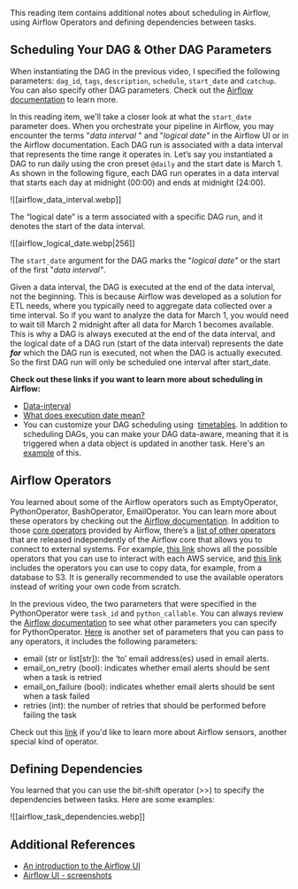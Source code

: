 This reading item contains additional notes about scheduling in Airflow, using Airflow Operators and defining dependencies between tasks.

## Scheduling Your DAG & Other DAG Parameters

When instantiating the DAG in the previous video, I specified the following parameters: `dag_id`, `tags`, `description`, `schedule`, `start_date` and `catchup`. You can also specify other DAG parameters. Check out the [Airflow documentation](https://airflow.apache.org/docs/apache-airflow/stable/_api/airflow/models/dag/index.html#airflow.models.dag.DAG) to learn more.

In this reading item, we'll take a closer look at what the `start_date` parameter does. When you orchestrate your pipeline in Airflow, you may encounter the terms "_data interval_ " and "_logical date"_ in the Airflow UI or in the Airflow documentation. Each DAG run is associated with a data interval that represents the time range it operates in. Let’s say you instantiated a DAG to run daily using the cron preset `@daily` and the start date is March 1. As shown in the following figure, each DAG run operates in a data interval that starts each day at midnight (00:00) and ends at midnight (24:00).

![[airflow_data_interval.webp]]

The “logical date” is a term associated with a specific DAG run, and it denotes the start of the data interval.

![[airflow_logical_date.webp|256]]

The `start_date` argument for the DAG marks the "_logical date"_ or the start of the first "_data interval"_. 

Given a data interval, the DAG is executed at the end of the data interval, not the beginning. This is because Airflow was developed as a solution for ETL needs, where you typically need to aggregate data collected over a time interval. So if you want to analyze the data for March 1, you would need to wait till March 2 midnight after all data for March 1 becomes available. This is why a DAG is always executed at the end of the data interval, and the logical date of a DAG run (start of the data interval) represents the date _**for**_ which the DAG run is executed, not when the DAG is actually executed. So the first DAG run will only be scheduled one interval after start_date.

**Check out these links if you want to learn more about scheduling in Airflow:**

- [Data-interval](https://airflow.apache.org/docs/apache-airflow/stable/core-concepts/dag-run.html#data-interval)
- [What does execution date mean?](https://airflow.apache.org/docs/apache-airflow/stable/faq.html#what-does-execution-date-mean) 
- You can customize your DAG scheduling using  [timetables](https://airflow.apache.org/docs/apache-airflow/stable/authoring-and-scheduling/timetable.html). In addition to scheduling DAGs, you can make your DAG data-aware, meaning that it is triggered when a data object is updated in another task. Here's an [example](https://airflow.apache.org/docs/apache-airflow/stable/authoring-and-scheduling/datasets.html) of this.

## Airflow Operators

You learned about some of the Airflow operators such as EmptyOperator, PythonOperator, BashOperator, EmailOperator. You can learn more about these operators by checking out the [Airflow documentation](https://airflow.apache.org/docs/apache-airflow/stable/_api/airflow/operators/index.html). In addition to those [core operators](https://airflow.apache.org/docs/apache-airflow/stable/operators-and-hooks-ref.html) provided by Airflow, there’s a [list of other operators](https://airflow.apache.org/docs/apache-airflow-providers/operators-and-hooks-ref/index.html) that are released independently of the Airflow core that allows you to connect to external systems. For example, [this link](https://airflow.apache.org/docs/apache-airflow-providers/operators-and-hooks-ref/index.html) shows all the possible operators that you can use to interact with each AWS service, and [this link](https://airflow.apache.org/docs/apache-airflow-providers/operators-and-hooks-ref/software.html#transfers) includes the operators you can use to copy data, for example, from a database to S3. It is generally recommended to use the available operators instead of writing your own code from scratch.

In the previous video, the two parameters that were specified in the PythonOperator were `task_id` and `python_callable`. You can always review the [Airflow documentation](https://airflow.apache.org/docs/apache-airflow/stable/_api/airflow/operators/python/index.html#airflow.operators.python.PythonOperator) to see what other parameters you can specify for PythonOperator. [Here](https://airflow.apache.org/docs/apache-airflow/1.10.13/_api/airflow/operators/index.html#package-contents) is another set of parameters that you can pass to any operators, it includes the following parameters:

- email (str or list[str]): the ‘to’ email address(es) used in email alerts. 
- email_on_retry (bool): indicates whether email alerts should be sent when a task is retried
- email_on_failure (bool): indicates whether email alerts should be sent when a task failed
- retries (int): the number of retries that should be performed before failing the task

Check out this [link](https://docs.astronomer.io/learn/what-is-a-sensor) if you'd like to learn more about Airflow sensors, another special kind of operator.

## Defining Dependencies

You learned that you can use the bit-shift operator (>>) to specify the dependencies between tasks. Here are some examples:

![[airflow_task_dependencies.webp]]

## Additional References

- [An introduction to the Airflow UI](https://www.astronomer.io/docs/learn/airflow-ui)
- [Airflow UI - screenshots](https://airflow.apache.org/docs/apache-airflow/stable/ui.html#)